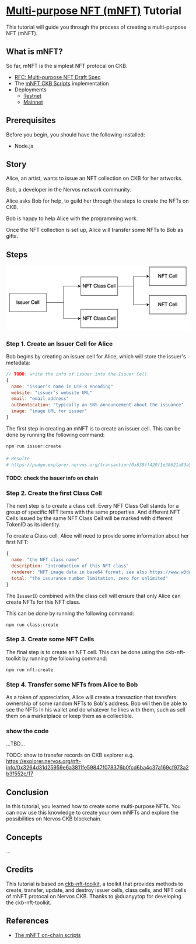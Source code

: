 # [Multi-purpose NFT (mNFT)](https://talk.nervos.org/t/rfc-multi-purpose-nft-draft-spec/5434) Tutorial

This tutorial will guide you through the process of creating a multi-purpose NFT (mNFT). 

## What is mNFT?
So far, mNFT is the simplest NFT protocal on CKB.
- [RFC: Multi-purpose NFT Draft Spec](https://talk.nervos.org/t/rfc-multi-purpose-nft-draft-spec/5434)
- The [mNFT CKB Scripts](https://github.com/nervina-labs/ckb-nft-scripts) implementation
- Deployments
  - [Testnet](https://github.com/nervina-labs/ckb-nft-scripts/wiki/Aggron-Testnet-deployment)
  - [Mainnet](https://github.com/nervina-labs/ckb-nft-scripts/wiki/Lina-Mainnet-deployment)

## Prerequisites

Before you begin, you should have the following installed:

- Node.js

## Story
Alice, an artist, wants to issue an NFT collection on CKB for her artworks.

Bob, a developer in the Nervos network community.

Alice asks Bob for help, to guild her through the steps to create the NFTs on CKB.

Bob is happy to help Alice with the programming work.

Once the NFT collection is set up, Alice will transfer some NFTs to Bob as gifts.


## Steps
![NFT](./nft.png)

### Step 1. Create an Issuer Cell for Alice

Bob begins by creating an issuer cell for Alice, which will store the issuer's metadata:
```js
// TODO: write the info of issuer into the Issuer Cell
{
  name: "issuer’s name in UTF-8 encoding"
  website: "issuer’s website URL"
  email: "email address"
  authentication: "typically an SNS announcement about the issuance"
  image: "image URL for issuer"
}
```

The first step in creating an mNFT is to create an issuer cell.
This can be done by running the following command:

```bash
npm run issuer:create

# Resulte
# https://pudge.explorer.nervos.org/transaction/0x639ff420f1e38621a83a5fa625b6f5cbbadc798592f1a417dc43a2da81755038
```

#### TODO: check the issuer info on chain


### Step 2. Create the first Class Cell

The next step is to create a class cell. 
Every NFT Class Cell stands for a group of specific NFT items with the same properties.
And different NFT Cells issued by the same NFT Class Cell will be marked with different TokenID as its identity.

To create a Class cell, Alice will need to provide some information about her first NFT:
```js
{
  name: "the NFT class name"
  description: "introduction of this NFT class"
  renderer: "NFT image data in base64 format, see also https://www.w3docs.com/tools/image-base64"
  total: "the issurance number limitation, zero for unlimited"
}
```
The `IssuerID` combined with the class cell will ensure that only Alice can create NFTs for this NFT class.


This can be done by running the following command:
```
npm run class:create
```

### Step 3. Create some NFT Cells

The final step is to create an NFT cell. This can be done using the ckb-nft-toolkit by running the following command:

```
npm run nft:create
```

### Step 4. Transfer some NFTs from Alice to Bob

As a token of appreciation, Alice will create a transaction that transfers ownership of some random NFTs to Bob's address.
Bob will then be able to see the NFTs in his wallet and do whatever he likes with them, such as sell them on a marketplace or keep them as a collectible.

### show the code
...TBD...

TODO: show to transfer records on CKB explorer
e.g. https://explorer.nervos.org/nft-info/0x3264d31d25959e6a3811fe59847f078376b0fcd6ba4c37a169cf973a2b3f552c/17



## Conclusion

In this tutorial, you learned how to create some multi-purpose NFTs. You can now use this knowledge to create your own mNFTs and explore the possibilities on Nervos CKB blockchain.

## Concepts
...


## Credits

This tutorial is based on [ckb-nft-toolkit](https://github.com/duanyytop/ckb-nft-toolkit), a toolkit that provides methods to create, transfer, update, and destroy issuer cells, class cells, and NFT cells of mNFT protocal on Nervos CKB.
Thanks to @duanyytop for developing the ckb-nft-toolkit.

## References
- [The mNFT on-chain scripts](https://github.com/nervina-labs/ckb-nft-scripts)

